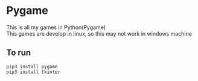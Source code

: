 # Pygame
This is all my games in Python(Pygame)  
This games are develop in linux, so this may not work in windows machine  

## To run 
```pip3 install pygame```  
```pip3 install tkinter```
